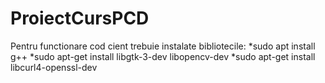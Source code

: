 # ProiectCursPCD

Pentru functionare cod cient trebuie instalate bibliotecile:
 *sudo apt install g++
 *sudo apt-get install libgtk-3-dev libopencv-dev
 *sudo apt-get install libcurl4-openssl-dev
 
